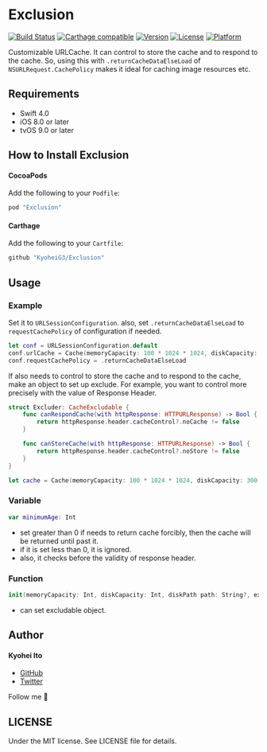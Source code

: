 # Exclusion

[![Build Status](https://travis-ci.org/KyoheiG3/Exclusion.svg?branch=master)](https://travis-ci.org/KyoheiG3/Exclusion)
[![Carthage compatible](https://img.shields.io/badge/Carthage-compatible-4BC51D.svg?style=flat)](https://github.com/Carthage/Carthage)
[![Version](https://img.shields.io/cocoapods/v/Exclusion.svg?style=flat)](http://cocoadocs.org/docsets/Exclusion)
[![License](https://img.shields.io/cocoapods/l/Exclusion.svg?style=flat)](http://cocoadocs.org/docsets/Exclusion)
[![Platform](https://img.shields.io/cocoapods/p/Exclusion.svg?style=flat)](http://cocoadocs.org/docsets/Exclusion)

Customizable URLCache.
It can control to store the cache and to respond to the cache. So, using this with `.returnCacheDataElseLoad` of `NSURLRequest.CachePolicy` makes it ideal for caching image resources etc.

## Requirements

- Swift 4.0
- iOS 8.0 or later
- tvOS 9.0 or later

## How to Install Exclusion

#### CocoaPods

Add the following to your `Podfile`:

```Ruby
pod "Exclusion"
```

#### Carthage

Add the following to your `Cartfile`:

```Ruby
github "KyoheiG3/Exclusion"
```

## Usage

### Example

Set it to `URLSessionConfiguration`. also, set `.returnCacheDataElseLoad` to `requestCachePolicy` of configuration if needed.

```swift
let conf = URLSessionConfiguration.default
conf.urlCache = Cache(memoryCapacity: 100 * 1024 * 1024, diskCapacity: 300 * 1024 * 1024, diskPath: "YOUR DIRECTORY PATH")
conf.requestCachePolicy = .returnCacheDataElseLoad
```

If also needs to control to store the cache and to respond to the cache, make an object to set up exclude. For example, you want to control more precisely with the value of Response Header.

```swift
struct Excluder: CacheExcludable {
    func canRespondCache(with httpResponse: HTTPURLResponse) -> Bool {
        return httpResponse.header.cacheControl?.noCache != false
    }

    func canStoreCache(with httpResponse: HTTPURLResponse) -> Bool {
        return httpResponse.header.cacheControl?.noStore != false
    }
}

let cache = Cache(memoryCapacity: 100 * 1024 * 1024, diskCapacity: 300 * 1024 * 1024, diskPath: "YOUR DIRECTORY PATH", excludable: Excluder())
```

### Variable

```swift
var minimumAge: Int
```

- set greater than 0 if needs to return cache forcibly, then the cache will be returned until past it.
- if it is set less than 0, it is ignored.
- also, it checks before the validity of response header.

### Function

```swift
init(memoryCapacity: Int, diskCapacity: Int, diskPath path: String?, excludable: CacheExcludable? = default)
```

- can set excludable object.

## Author

#### Kyohei Ito

- [GitHub](https://github.com/kyoheig3)
- [Twitter](https://twitter.com/kyoheig3)

Follow me 🎉

## LICENSE

Under the MIT license. See LICENSE file for details.
